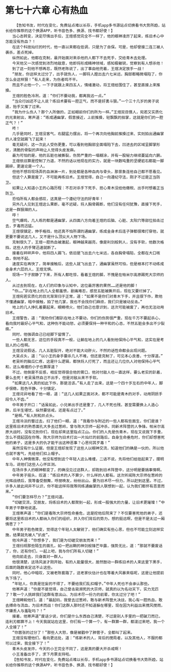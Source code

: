 # 第七十六章 心有热血
        【告知书友，时代在变化，免费站点难以长存，手机app多书源站点切换看书大势所趋，站长给你推荐的这个换源APP，听书音色多、换源、找书都好使！】
       当心态转变，决定尽情出手后，王煊感觉完全不一样了，他的眼神凌厉了起来，练旧术心中怎能没有热血？！
       在这个科技灿烂的时代，他一直以来都在低调，只是为了自保。可是，他却曾接二连三被人袭杀，差点死掉。
       纵然如此，他都在克制，最开始面对来杀他的人都下不去死手，交给青木去处理。
       今天他又一次感觉到浓烈地敌意，他即将形成精神领域，感知极敏锐，觉察到有人想杀他！
       到了这一刻他不想再忍，既然老陈说了，出了事由他兜着，王煊决定放手一战！
       “朋友，你这样太过分了，出手就伤人，一脚将人蹬出去六七米远，胸部都略微塌陷了，你怎么会这样狠！”有人走来，为伤者鸣不平。
       而且不止他一个，一下子就跟上来四五人，情绪激动，将王煊给围住了，甚至直接上来推搡。
       王煊的脸色冷冽，道：“你们不要动我，都离我远一点。”
       “当众行凶还不让人说？练旧术要有一腔正气，而不是好勇斗狠。”一个三十几岁的男子说道，抬手又推了过来。
       “我为什么伤人？那个人所做的，正如眼前你们的所为一样。”王煊双目慑人，宛若又实质化的光束射出，寒声道：“练成通幽掌，假意接近，上前推搡，轻飘飘的拍掌，这就是你们的一腔正气？！”
       咚！
       几乎是同时，王煊没客气，右腿猛力摆出，将一个再次向他胸前推搡过来、实则拍出通幽掌的人凌空就踢飞了起来！
       毫无疑问，这一次此人受伤更重，可以看到他胸部全面塌陷下去，凹进去的区域呈脚掌形状，清脆的骨裂的声响让人觉得头皮发麻。
       最为可怕的是，他的五脏也被撕裂，伤势严重的一塌糊涂，并有一股秘力继续蔓延向六腑。
       王煊依旧算是控制了力道，不然的话以他现在的实力，就是一块数吨重的坚硬岩石都能一脚踢碎，更遑论是一个人。
       但他不想将现场弄的血淋淋一片，到处都是各种血肉与骨头，那景象连他自己都不愿看见。
       但这个人算是废了，不可能再练旧术。王煊觉得，自己一向遵纪守法，刚才不过是正当防卫。
       如果让人知道小王的心路历程：不忍对杀手下死手、担心青木没给他缴税、出手时想着正当防卫。
       恐怕所有人都会感叹，这真是一个遵纪守法的好青年！
       另外几人见到王煊这么果断，毫不迟疑，将人胸骨踢断，他们没有任何犹豫，直接下死手，这是一群狠辣的人。
       呼！
       空气爆鸣，几人练的都是通幽掌，从四面八方向着王煊的后脑、心脏、太阳穴等部位拍击过去，歹毒而迅猛。
       王煊很镇定，伸手格挡，他还真不怕所谓的通幽掌，练成金身术后连子弹都很难打穿他，就更要不要说这几人，又不是什么顶尖大人物下场。
       克制很久了，王煊一腔热血被激起，眼神越来越亮，像是利剑般刺人，没有手软，他数次格挡，这些人的手臂迅速就断了。
       接着在砰砰声中，他将四人踢飞，依旧是飞出去六七米远，各自胸骨塌陷，全都在大口咳血，倒地不起。
       速度实在再快了，简单接触后，这些人就飞出去了，通幽掌虽然可怕，但是根本打不动练成金身术六层的人，王煊无惧。
       现场一下子寂静了下来，所有人都吃惊，看着王煊的脚，不愧是在帕米尔高原踢死大宗师的人。
       从过去到现在，在人们的印象与认知中，这位最厉害的果然……还是他的脚！
       “你……”趴在地上的几人全都羞愤，剧痛难忍，感觉五脏被撕开后，现在又要烂掉了。
       王煊宛若实质化的目光渐渐归于正常，道：“如果不是你们对青木下手，并且很下作，欺他不懂通幽掌，暗中接触，拍了他几掌，我也不会找你们麻烦，我们只是被动反击。”
       地上的几人挣扎着要起来，眼睛喷火，他们自己也意识到，这次可能被废了，再也无法动用旧术。
       王煊警告，道：“我劝你们都趴在地上不要动，你们的伤势很严重，现在千万不要起杀心，看向我时最好心平气和，这种伤不能动怒，必须要保持一种平和的心态，不然五脏会多出不少裂痕。”
       同时，他强调自己已经脚下留情了。
       一些人都无言，这位的手段真不一般，让躺在地上的几人看到他保持心平气和，这实在是考验人的心性啊。
       王煊没说假话，几人五脏裂开，绝对不能大动肝火，不然的话性命都会出现问题。
       大吴点头，道：“以小王的身手要杀几人不难，但还是克制了，可见本心良善，十分厚道。”
       老吴听的脑瓜仁疼，这是什么逻辑，都快将人打死了，而且还让几位仇人对他保持心平气和，这么难缠的小子也算厚道？
       不过，他倒是不反感，相反觉得很合他的胃口，他对付敌人也一直这样，要么老实的趴着，要么去死！老吴虽然自己不出手，但是对敌从来不手软。
       “如果这几人真的如此下作，那是活该。”有人走了出来，这是一个四十岁左右的中年人，脚步很稳，脸色平静，十分镇定。
       王煊诧异地看了他一眼，道：“这几人如果正面对决，都不可能是青木的对手，动用阴损手段令人不齿。”
       中年男子开口：“话虽如此，小兄弟出手还是重了，几人不死也残，甚至需要换上人造心肺，后半生堪忧，纵然要惩戒，还是有点过了。”
       “是啊。”有人附和并点头。
       王煊冷淡的瞥过去，扫了他们一眼，道：“我看你与附近的一些人都有些面生，你们是谁？这里练旧术的熟悉面孔大多去过葱岭，曾与陈大宗师一起冲杀，同新术阵营的人争锋。帕米尔高原大战时，没有见到你们，现在却来这里指点江山。你们的人先是伤青木，现在又说我下手重，怎么不提起因在你等。陈大宗师为旧术打出一片灿烂的前路后，自身生命垂危时，你们却想害死他的弟子，这是多大的仇才能干出这种恶事？心思何其歹毒！”
       虽然没有什么证据，但是王煊却发现了这些人以眼神交流，知道他们的确是一伙的，所以他也就不客气，先给他们扣上帽子。
       中年人神情微滞，他没有想到这个年轻人这么难缠，二话不说，先将他们给挂起来了，摆明车马，说他们这些人心怀叵测。
       在场许多人的眼神都变了，的确没见过这群人，却跑到旧术阵营中，这分明是要搞事情啊。
       中年男子摇头，叹道：“练旧术的人不算少，什么样的人都有。这次听闻陈大宗师在葱岭的光辉战绩后，我等备受鼓舞，呼朋唤友，纷纷出山，要为旧术尽一份力，所以赶到这里。不过，许多人彼此间并不认识，你不能这样将我等同练通幽掌的人联想到一起，认为我们都怀有恶意而来。”
       “你们要怎样尽力？”王煊问道。
       “切磋交流，交朋友，将练旧术的人都聚到一起，形成一股强大的力量，让旧术更璀璨！”中年男子平静地说道。
       王煊寒声道：“你们是看陈大宗师性命垂危，这是挖他后院来了？不仅要害死他的弟子，还要将这里练旧术的人都纳入你们的组织，并入你们背后的势力，想的挺远啊，但是不是太过一厢情愿了？”
       中年男子脸色微变，觉得这个年轻人太敏锐了，他们确实有些心思，但也不可能立刻这样实施，结果就先被人“扒皮”。
       他冷声道：“你想多了，我们是为切磋交朋友而来！”
       王煊扫视那些陌生的面孔，如一把出鞘的神剑般锋芒毕露，强势无比，道：“那就不要废话了，你，还有你们，一起上吧，我与你们所有人切磋！”
       他向前走去，只身面对一群人。
       他很清楚，这场风波才刚开始，有的人能量很大，居然鼓动一群练旧术的人来这里下黑手，后面的路数肯定远不止这些。
       同时，他心中暗叹，又被老陈套路了，这老家伙估计也在等着大风暴来临呢，这是让他提前先下场了。
       “年轻人，你真是狂妄的不得了，不要给我们乱扣帽子。”中年人死也不会承认那些。
       他寒声道：“你是不是觉得，自己曾击毙濒死的大宗师，就真的以为名动天下，实力无匹了？敢一个人挑衅我们这群有意出山、为旧术尽一份力的前辈，你太过分了吧！”
       王煊睥睨他们，道：“最起码，我曾去过葱岭，敢与新术阵营大决战，我心有一腔热血，敢去搏命与流血，为旧术而战！你们这群人那时还不知道躲在哪里，现在因为利益出来搅风搅雨，不嫌丢人与羞耻吗？！”
       接着，他寒声道“废话少说，你们是什么东西自己清楚，不过是别人手里的一把破刀而已，连利刃都算不上！今天我就站在这里，你们有一个算一个，有一群算一群，都滚过来吧，我一个人全接了！”
       “你嚣张的过分了！”那些人大怒，像是被戳中了肺管子，全都叫了起来。
       王煊没有理他们，看向更远处，道：“练新术的人，背后的搅局者，以及其他人，不服的都可以过来，我全接下了！”
       青木头皮发炸，今天的小王完全不同了，这是真的要大开杀戒啊！
       小王准备出手了，求下月票支持啦。
       【告知书友，时代在变化，免费站点难以长存，手机app多书源站点切换看书大势所趋，站长给你推荐的这个换源APP，听书音色多、换源、找书都好使！】